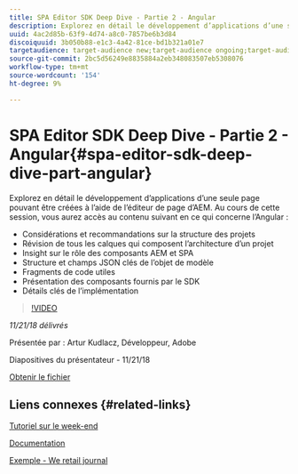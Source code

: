 ```yaml
---
title: SPA Editor SDK Deep Dive - Partie 2 - Angular
description: Explorez en détail le développement d’applications d’une seule page pouvant être créées à l’aide de l’éditeur de page d’AEM.
uuid: 4ac2d85b-63f9-4d74-a8c0-7857be6b3d84
discoiquuid: 3b050b88-e1c3-4a42-81ce-bd1b321a01e7
targetaudience: target-audience new;target-audience ongoing;target-audience upgrader
source-git-commit: 2bc5d56249e8835884a2eb348083507eb5308076
workflow-type: tm+mt
source-wordcount: '154'
ht-degree: 9%

---
```



# SPA Editor SDK Deep Dive - Partie 2 - Angular{#spa-editor-sdk-deep-dive-part-angular}

Explorez en détail le développement d’applications d’une seule page pouvant être créées à l’aide de l’éditeur de page d’AEM. Au cours de cette session, vous aurez accès au contenu suivant en ce qui concerne l’Angular :

* Considérations et recommandations sur la structure des projets
* Révision de tous les calques qui composent l’architecture d’un projet
* Insight sur le rôle des composants AEM et SPA
* Structure et champs JSON clés de l’objet de modèle
* Fragments de code utiles
* Présentation des composants fournis par le SDK
* Détails clés de l’implémentation

>[!VIDEO](https://video.tv.adobe.com/v/25503/?quality-9)

*11/21/18 délivrés*

Présentée par : Artur Kudlacz, Développeur, Adobe

Diapositives du présentateur - 11/21/18

[Obtenir le fichier](assets/aem-gems-aem-spaeditorangular-112118.pdf)

## Liens connexes {#related-links}

[Tutoriel sur le week-end](https://experienceleague.adobe.com/docs/experience-manager-learn/getting-started-wknd-tutorial-develop/overview.html?lang=fr)

[Documentation](https://helpx.adobe.com/experience-manager/6-4/sites/developing/using/spa-overview.html)

[Exemple - We retail journal](https://github.com/adobe/aem-sample-we-retail-journal)

<!--
[Get back to the Overview](https://helpx.adobe.com/experience-manager/kt/eseminars/gems/aem-index.html)
-->
